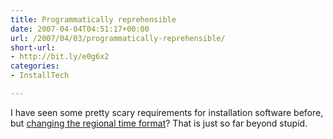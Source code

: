 ```yaml
---
title: Programmatically reprehensible
date: 2007-04-04T04:51:17+00:00
url: /2007/04/03/programmatically-reprehensible/
short-url:
- http://bit.ly/e0g6x2
categories:
- InstallTech

---
```

<div class='microid-mailto+http:sha1:e3d2e5b0b8ad5417d26698dcc556ba9ada4c6262'>

I have seen some pretty scary requirements for installation software before, but <a href="http://www.nabble.com/setting-computer-regional-time-format-tf3509715.html#a9828848">changing the regional time format</a>? That is just so far beyond stupid.

